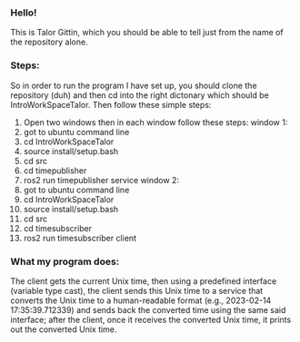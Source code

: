 ### Hello!
This is Talor Gittin, which you should be able to tell just from the name of the repository alone.
### Steps:
So in order to run the program I have set up, you should clone the repository (duh) and then cd into the right dictonary which should be IntroWorkSpaceTalor.
Then follow these simple steps:
1. Open two windows then in each window follow these steps:
window 1:
1. got to ubuntu command line
2. cd IntroWorkSpaceTalor
3. source install/setup.bash
4. cd src
5. cd timepublisher
6. ros2 run timepublisher service
window 2:
1. got to ubuntu command line
2. cd IntroWorkSpaceTalor
3. source install/setup.bash
4. cd src
5. cd timesubscriber
6. ros2 run timesubscriber client

### What my program does:
The client gets the current Unix time, then using a predefined interface (variable type cast), the client sends this Unix time to a service that converts the Unix time to a human-readable format (e.g., 2023-02-14 17:35:39.712339) and sends back the converted time using the same said interface; after the client, once it receives the converted Unix time, it prints out the converted Unix time.
